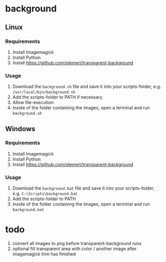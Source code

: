 # background

## Linux

### Requirements
1. Install Imagemagick
2. Install Python
3. Install https://github.com/plemeri/transparent-background

### Usage

1. Download the `background.sh` file and save it into your scripts-folder, e.g. `/usr/local/bin/background.sh`
2. Add the scripts-folder to PATH if necessary
3. Allow file-execution
4. Inside of the folder containing the images, open a terminal and run `background.sh`

## Windows

### Requirements
1. Install Imagemagick
2. Install Python
3. Install https://github.com/plemeri/transparent-background

### Usage

1. Download the `background.bat` file and save it into your scripts-folder, e.g. `C:\Scripts\background.bat`
2. Add the scripts-folder to PATH
3. Inside of the folder containing the images, open a terminal and run `background.bat`

# todo
1. convert all images to png before transparent-background runs
2. optional fill transparent area with color / another image after imagemagick trim has finished
